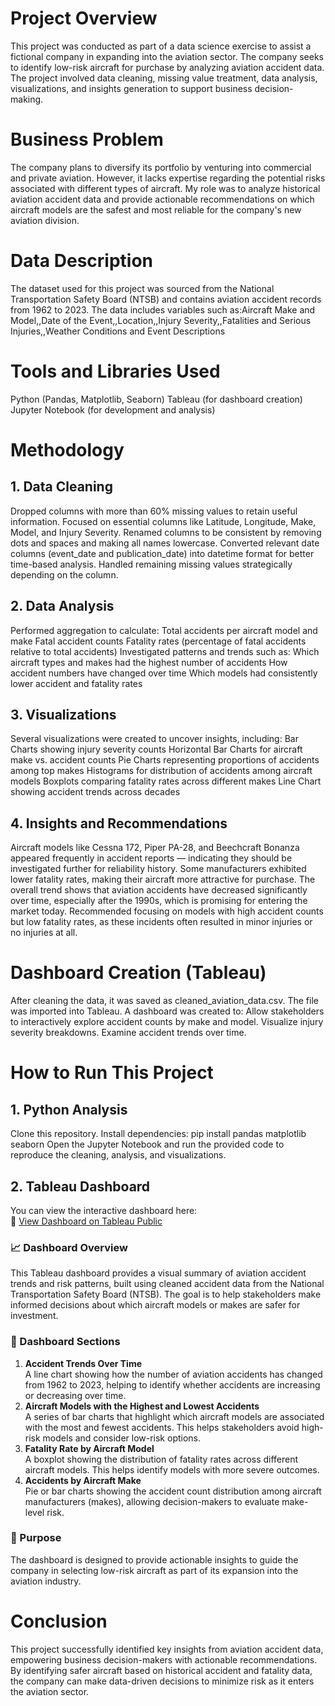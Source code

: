 # Project Overview
This project was conducted as part of a data science exercise to assist a fictional company in expanding into the aviation sector. The company seeks to identify low-risk aircraft for purchase by analyzing aviation accident data.
The project involved data cleaning, missing value treatment, data analysis, visualizations, and insights generation to support business decision-making.

# Business Problem
The company plans to diversify its portfolio by venturing into commercial and private aviation. However, it lacks expertise regarding the potential risks associated with different types of aircraft.
My role was to analyze historical aviation accident data and provide actionable recommendations on which aircraft models are the safest and most reliable for the company's new aviation division.

# Data Description
The dataset used for this project was sourced from the National Transportation Safety Board (NTSB) and contains aviation accident records from 1962 to 2023.
The data includes variables such as:Aircraft Make and Model,,Date of the Event,,Location,,Injury Severity,,Fatalities and Serious Injuries,,Weather Conditions and Event Descriptions

# Tools and Libraries Used
Python (Pandas, Matplotlib, Seaborn)
Tableau (for dashboard creation)
Jupyter Notebook (for development and analysis)

# Methodology
## 1. Data Cleaning
Dropped columns with more than 60% missing values to retain useful information.
Focused on essential columns like Latitude, Longitude, Make, Model, and Injury Severity.
Renamed columns to be consistent by removing dots and spaces and making all names lowercase.
Converted relevant date columns (event_date and publication_date) into datetime format for better time-based analysis.
Handled remaining missing values strategically depending on the column.

## 2. Data Analysis
Performed aggregation to calculate:
Total accidents per aircraft model and make
Fatal accident counts
Fatality rates (percentage of fatal accidents relative to total accidents)
Investigated patterns and trends such as:
Which aircraft types and makes had the highest number of accidents
How accident numbers have changed over time
Which models had consistently lower accident and fatality rates

## 3. Visualizations
Several visualizations were created to uncover insights, including:
Bar Charts showing injury severity counts
Horizontal Bar Charts for aircraft make vs. accident counts
Pie Charts representing proportions of accidents among top makes
Histograms for distribution of accidents among aircraft models
Boxplots comparing fatality rates across different makes
Line Chart showing accident trends across decades

## 4. Insights and Recommendations
Aircraft models like Cessna 172, Piper PA-28, and Beechcraft Bonanza appeared frequently in accident reports — indicating they should be investigated further for reliability history.
Some manufacturers exhibited lower fatality rates, making their aircraft more attractive for purchase.
The overall trend shows that aviation accidents have decreased significantly over time, especially after the 1990s, which is promising for entering the market today.
Recommended focusing on models with high accident counts but low fatality rates, as these incidents often resulted in minor injuries or no injuries at all.

# Dashboard Creation (Tableau)
After cleaning the data, it was saved as cleaned_aviation_data.csv.
The file was imported into Tableau.
A dashboard was created to:
Allow stakeholders to interactively explore accident counts by make and model.
Visualize injury severity breakdowns.
Examine accident trends over time.

# How to Run This Project
## 1. Python Analysis
Clone this repository.
Install dependencies: pip install pandas matplotlib seaborn
Open the Jupyter Notebook and run the provided code to reproduce the cleaning, analysis, and visualizations.

## 2. Tableau Dashboard
You can view the interactive dashboard here:  
🔗 [View Dashboard on Tableau Public](https://public.tableau.com/views/Aircraftaccidentanalysis_17459037525170/Dashboard1?:language=en-US&publish=yes&:sid=&:redirect=auth&:display_count=n&:origin=viz_share_link)

### 📈 Dashboard Overview
This Tableau dashboard provides a visual summary of aviation accident trends and risk patterns, built using cleaned accident data from the National Transportation Safety Board (NTSB). The goal is to help stakeholders make informed decisions about which aircraft models or makes are safer for investment.

### 📌 Dashboard Sections
1. **Accident Trends Over Time**  
   A line chart showing how the number of aviation accidents has changed from 1962 to 2023, helping to identify whether accidents are increasing or decreasing over time.
2. **Aircraft Models with the Highest and Lowest Accidents**  
   A series of bar charts that highlight which aircraft models are associated with the most and fewest accidents. This helps stakeholders avoid high-risk models and consider low-risk options.
3. **Fatality Rate by Aircraft Model**  
   A boxplot showing the distribution of fatality rates across different aircraft models. This helps identify models with more severe outcomes.
4. **Accidents by Aircraft Make**  
   Pie or bar charts showing the accident count distribution among aircraft manufacturers (makes), allowing decision-makers to evaluate make-level risk.


### 🎯 Purpose
The dashboard is designed to provide actionable insights to guide the company in selecting low-risk aircraft as part of its expansion into the aviation industry.


# Conclusion
This project successfully identified key insights from aviation accident data, empowering business decision-makers with actionable recommendations.
By identifying safer aircraft based on historical accident and fatality data, the company can make data-driven decisions to minimize risk as it enters the aviation sector.
